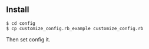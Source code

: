 ## Install
```
$ cd config
$ cp customize_config.rb_example customize_config.rb
```
Then set config it.
